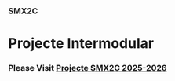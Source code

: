 ### SMX2C

# Projecte Intermodular

### Please Visit [Projecte SMX2C 2025-2026](https://rocher.github.io/projecte-smx2c-2025-2026)